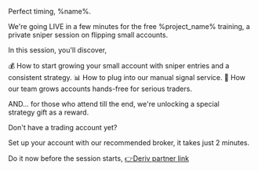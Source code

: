 Perfect timing\, %name%\.

We\'re going LIVE in a few minutes for the free %project_name% training\, a private sniper session on flipping small accounts\.

In this session\, you\'ll discover\,

💰 How to start growing your small account with sniper entries and a consistent strategy\.
📊 How to plug into our manual signal service\.
🤖 How our team grows accounts hands\-free for serious traders\.

AND\.\.\. for those who attend till the end\, we\'re unlocking a special \
strategy gift as a reward\.

Don\'t have a trading account yet\?

Set up your account with our recommended broker\, it takes just 2 minutes\.

Do it now before the session starts\, [👉Deriv partner link](%link%)  